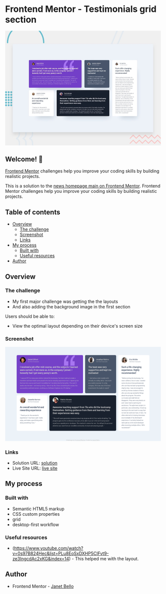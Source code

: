 <!-- mine -->

# Frontend Mentor - Testimonials grid section

![Design preview for the Testimonials grid section coding challenge](./design/desktop-preview.jpg)

## Welcome! 👋

[Frontend Mentor](https://www.frontendmentor.io) challenges help you improve your coding skills by building realistic projects.

This is a solution to the [news homepage main on Frontend Mentor](https://www.frontendmentor.io/challenges/testimonials-grid-section-Nnw6J7Un7/hub).
Frontend Mentor challenges help you improve your coding skills by building realistic projects.

## Table of contents

- [Overview](#overview)
  - [The challenge](#the-challenge)
  - [Screenshot](#screenshot)
  - [Links](#links)
- [My process](#my-process)
  - [Built with](#built-with)
  - [Useful resources](#useful-resources)
- [Author](#author)

## Overview

### The challenge

- My first major challenge was getting the the layouts
- And also adding the background image in the first section

Users should be able to:

- View the optimal layout depending on their device's screen size

### Screenshot

![screenshot of the desktop at 1440px](./images/Screenshot%202023-11-06%20at%2017-48-47%20Frontend%20Mentor%20Challenge%20Name%20Here.png)

### Links

- Solution URL: [solution](https://www.frontendmentor.io/solutions/responsive-testimonial-grid-section-6E9F8Z-Ge-)
- Live Site URL: [live site](https://testimonials-grid-section-iota-nine.vercel.app/)

## My process

### Built with

- Semantic HTML5 markup
- CSS custom properties
- grid
- desktop-first workflow

### Useful resources

- (https://www.youtube.com/watch?v=0s97B824Hec&list=PLu8EoSxDXHP5CIFvt9-ze3IngcdAc2xKG&index=14) - This helped me with the layout.

## Author

- Frontend Mentor - [Janet Bello](https://www.frontendmentor.io/profile/JanetBello)
